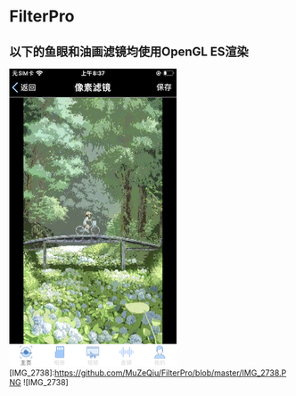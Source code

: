 # FilterPro
## 以下的鱼眼和油画滤镜均使用OpenGL ES渲染
[IMG_2739]:https://github.com/MuZeQiu/FilterPro/blob/master/IMG_2739.PNG
![IMG_2739]
[IMG_2738]:https://github.com/MuZeQiu/FilterPro/blob/master/IMG_2738.PNG
![IMG_2738]
